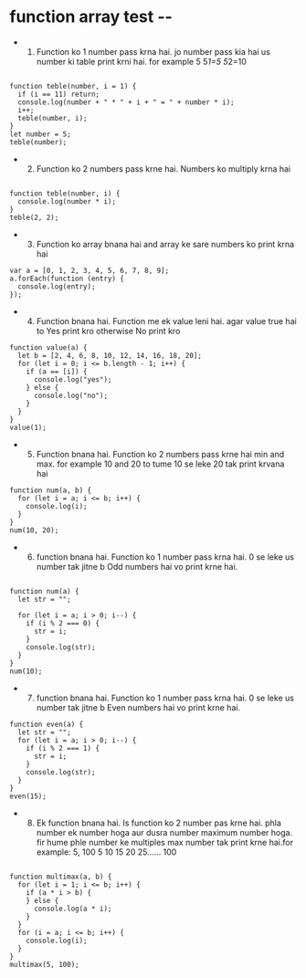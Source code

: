 # function array test --

- 1. Function ko 1 number pass krna hai. jo number pass kia hai us number ki table print krni hai. for example 5
     5*1=5
     5*2=10

```

function teble(number, i = 1) {
  if (i == 11) return;
  console.log(number + " * " + i + " = " + number * i);
  i++;
  teble(number, i);
}
let number = 5;
teble(number);

```

- 2. Function ko 2 numbers pass krne hai. Numbers ko multiply krna hai

```

function teble(number, i) {
  console.log(number * i);
}
teble(2, 2);

```

- 3. Function ko array bnana hai and array ke sare numbers ko print krna hai

```
var a = [0, 1, 2, 3, 4, 5, 6, 7, 8, 9];
a.forEach(function (entry) {
  console.log(entry);
});

```

- 4. Function bnana hai. Function me ek value leni hai. agar value true hai to Yes print kro otherwise No print kro

```
function value(a) {
  let b = [2, 4, 6, 8, 10, 12, 14, 16, 18, 20];
  for (let i = 0; i <= b.length - 1; i++) {
    if (a == [i]) {
      console.log("yes");
    } else {
      console.log("no");
    }
  }
}
value(1);

```

- 5. Function bnana hai. Function ko 2 numbers pass krne hai min and max. for example 10 and 20 to tume 10 se leke 20 tak print krvana hai

```
function num(a, b) {
  for (let i = a; i <= b; i++) {
    console.log(i);
  }
}
num(10, 20);

```

- 6. function bnana hai. Function ko 1 number pass krna hai. 0 se leke us number tak jitne b Odd numbers hai vo print krne hai.

```

function num(a) {
  let str = "";

  for (let i = a; i > 0; i--) {
    if (i % 2 === 0) {
      str = i;
    }
    console.log(str);
  }
}
num(10);

```

- 7. function bnana hai. Function ko 1 number pass krna hai. 0 se leke us number tak jitne b Even numbers hai vo print krne hai.

```
function even(a) {
  let str = "";
  for (let i = a; i > 0; i--) {
    if (i % 2 === 1) {
      str = i;
    }
    console.log(str);
  }
}
even(15);

```

- 8. Ek function bnana hai. Is function ko 2 number pas krne hai. phla number ek number hoga aur dusra number maximum number hoga. fir hume phle number ke multiples max number tak print krne hai.for example: 5, 100 5 10 15 20 25...... 100

```

function multimax(a, b) {
  for (let i = 1; i <= b; i++) {
    if (a * i > b) {
    } else {
      console.log(a * i);
    }
  }
  for (i = a; i <= b; i++) {
    console.log(i);
  }
}
multimax(5, 100);

```
